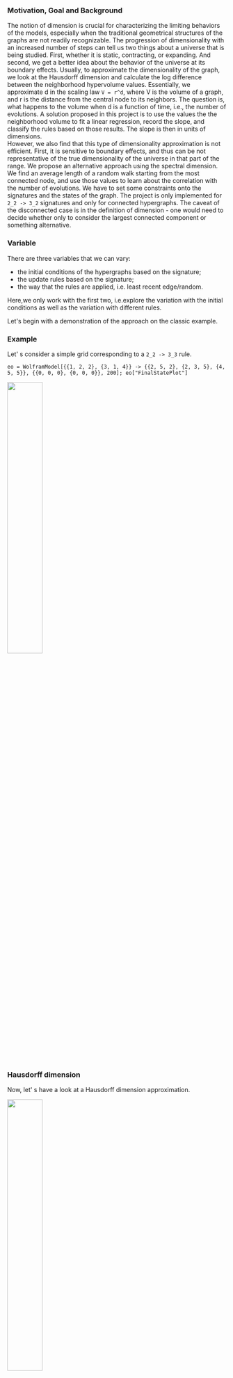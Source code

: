 ### Motivation, Goal and Background
The notion of dimension is crucial for characterizing the limiting behaviors of the models, especially when the traditional geometrical structures of the graphs 
  are not readily recognizable. The progression of dimensionality with an increased number of steps can tell us two things about a universe that is being studied. First, 
  whether it is static, contracting, or expanding. And second, we get a better idea about the behavior of the universe at its boundary effects. 
	  Usually, to approximate the dimensionality of the graph, we look at the Hausdorff dimension and calculate the log difference between the neighborhood hypervolume 
  values. Essentially, we approximate d in the scaling law `V = r^d`, where V is the volume of a graph, and r is the distance from the central node to its 
  neighbors. The question is, what happens to the volume when d is a function of time, i.e., the number of evolutions. A solution proposed in this project is to use the
  values the the neighborhood volume to fit a linear regression, record the slope, and classify the rules based on those results. The slope is then in units of dimensions. 	 
    However, we also find that this type of dimensionality approximation is not efficient. First, it is sensitive to boundary effects, and thus can be not 
  representative of the true dimensionality of the universe in that part of the range. We propose an alternative approach using the spectral dimension. 
  We find an average length of a random walk starting from the most connected node, and use those values to learn about the correlation with the number of evolutions. We have 
  to set some constraints onto the signatures and the states of the graph. The project is only implemented for `2_2 -> 3_2` signatures and only for connected 
  hypergraphs. The caveat of the disconnected case is in the definition of dimension - one would need to decide whether only to consider the largest connected component or 
  something alternative.
  
  ### Variable
There are three variables that we can vary:
-  the initial conditions of the hypergraphs based on the signature; 
-  the update  rules based on the signature; 
-  the way that the rules are applied, i.e. least recent edge/random. 

Here,we only work with the first two, i.e.explore the variation with the initial conditions as well as the variation with different rules. 

Let's begin with a demonstration of the approach on the classic example.

### Example 
Let' s consider a simple grid corresponding to a `2_2 -> 3_3` rule. 

``` eo = WolframModel[{{1, 2, 2}, {3, 1, 4}} -> {{2, 5, 2}, {2, 3, 5}, {4, 5, 5}}, {{0, 0, 0}, {0, 0, 0}}, 200]; eo["FinalStatePlot"] ```


<img src="https://github.com/ddyachkova/Wolfram_Physics_Project/blob/master/Graphics/graph1.jpg" width="40%" height="40%">


### Hausdorff dimension
Now, let' s have a look at a Hausdorff dimension approximation. 

<img src="https://github.com/ddyachkova/Wolfram_Physics_Project/blob/master/Graphics/graph2.jpg" width="40%" height="40%">

The code below fits the linear regression to the curve and outputs the slope. 
``` 
rma = ResourceFunction["RaggedMeanAround"][Values[ResourceFunction["HypergraphNeighborhoodVolumes"][eo["FinalState"]]]];
p=Predict[Range[Length[rma]]-> rma,Method->"LinearRegression"];
pred = p[Range[Length[rma]]];
slope = (pred[[-1]] - pred[[1]])/Length[pred];
gr = List[rma, pred]; Show[ListLinePlot[Table[gr[[i]], {i, 1, Length[gr]}]]]
``` 

<img src="https://github.com/ddyachkova/Wolfram_Physics_Project/blob/master/Graphics/graph3.jpg" width="40%" height="40%">

### Spectral dimension

Below is the code for the spectral dimension approximation. We run a random walk using thee adjacency matrix as a set of the update rules.  Essentially, it is a 
Markov chain with a uniform probability distribution for each node that is connected to the starting node. Here is the result of the spectral dimension approximation 
for the example graph. 

<img src="https://github.com/ddyachkova/Wolfram_Physics_Project/blob/master/Graphics/dims.png" width="40%" height="40%">

### Results

For the chosen signature, we have eight initial conditions. 

<img src="https://github.com/ddyachkova/Wolfram_Physics_Project/blob/master/Graphics/init_cond.png" width="80%" height="80%">

The histograms above show the distribution of the slope values for the initial condition values. We selected all of the rules that lead to connected hypergraphs. 
As we can see, the majority of the the rules have dimensionality curves with zero slopes, which indicate stable universes. 

<img src="https://github.com/ddyachkova/Wolfram_Physics_Project/blob/master/Graphics/hists.png" width="80%" height="80%">

For the spectral dimension the results are the following. There are much less samples in this case due to computational complexity. We can see that for some conditions, we are getting negative slopes. That is an indicator of contracting universes. 

<img src="https://github.com/ddyachkova/Wolfram_Physics_Project/blob/master/Graphics/hists2.png" width="80%" height="80%">


### Conclusions
We can conclude two things. First, we got a proof that there are stable, contracting and expanding universes. And the number of stable universes with the chosen signature `2_2 -> 3_2` is prevalent. Second, dimensionality approximation with neighborhood volume is not effective during the sensitivity to the boundary conditions. An alternative approach with spectral dimension that uses averaged random walks for each evolutionary state is more representative, however also computationally expensive. 
The insights we got about the universes are relevant to the study of the early inflation models. 

### Acknowledgments 
A huge thanks to Jack Heimrath and Jonathan Gorard, who were wonderful and supportive mentors throughout the project. Also to Kiel Howe - a professor at Minerva Schools who provided theoretical and practical preparation for the physics track. Additionally, I thank Stephen Wolfram and the Summer School organizers for a remarkable opportunity to participate in this project. 
